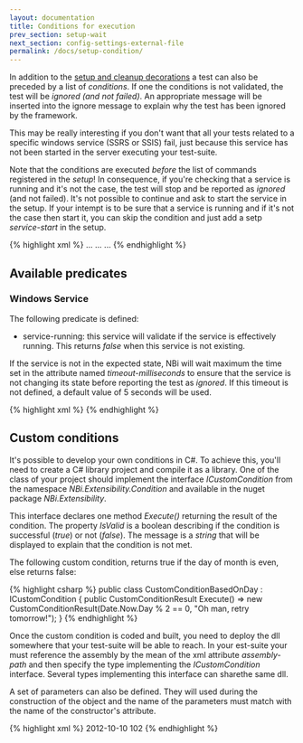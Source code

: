 ```yaml
---
layout: documentation
title: Conditions for execution
prev_section: setup-wait
next_section: config-settings-external-file
permalink: /docs/setup-condition/
---
```

In addition to the [setup and cleanup decorations](../setup-cleanup) a test can also be preceded by a list of *conditions*. If one the conditions is not validated, the test will be *ignored (and not failed)*. An appropriate message will be inserted into the ignore message to explain why the test has been ignored by the framework.

This may be really interesting if you don't want that all your tests related to a specific windows service (SSRS or SSIS) fail, just because this service has not been started in the server executing your test-suite.

Note that the conditions are executed *before* the list of commands registered in the *setup*! In consequence, if you're checking that a service is running and it's not the case, the test will stop and be reported as *ignored* (and not failed). It's not possible to continue and ask to start the service in the setup. If your intempt is to be sure that a service is running and if it's not the case then start it, you can skip the condition and just add a setp *service-start* in the setup.

{% highlight xml %}
<test>
	<condition>
		...
	</condition>
	<setup>
		...
	</setup>
	<system-under-test>
		...
	</system-under-test>
</test>
{% endhighlight %}

## Available predicates

### Windows Service

The following predicate is defined:

* service-running: this service will validate if the service is effectively running. This returns *false* when this service is not existing.

If the service is not in the expected state, NBi will wait maximum the time set in the attribute named *timeout-milliseconds* to ensure that the service is not changing its state before reporting the test as *ignored*. If this timeout is not defined, a default value of 5 seconds will be used.

{% highlight xml %}
<condition>
	<service-running name="MyService"/>
	<service-running name="MyService2" timeout-milliseconds="1000"/>
</condition>
{% endhighlight %}

## Custom conditions

It's possible to develop your own conditions in C#. To achieve this, you'll need to create a C# library project and compile it as a library. One of the class of your project should implement the interface *ICustomCondition* from the namespace *NBi.Extensibility.Condition* and available in the nuget package *NBi.Extensibility*.

This interface declares one method *Execute()* returning the result of the condition. The property *IsValid* is a boolean describing if the condition is successful (*true*) or not (*false*). The message is a *string* that will be displayed to explain that the condition is not met.

The following custom condition, returns true if the day of month is even, else returns false:

{% highlight csharp %}
public class CustomConditionBasedOnDay : ICustomCondition
{
	public CustomConditionResult Execute() 
		=> new CustomConditionResult(Date.Now.Day % 2 == 0, "Oh man, retry tomorrow!");
}
{% endhighlight %}

Once the custom condition is coded and built, you need to deploy the dll somewhere that your test-suite will be able to reach. In your est-suite your must reference the assembly by the mean of the xml attribute *assembly-path* and then specify the type implementing the *ICustomCondition* interface. Several types implementing this interface can sharethe same dll. 

A set of parameters can also be defined. They will used during the construction of the object and the name of the parameters must match with the name of the constructor's attribute.

{% highlight xml %}
<condition>
  <custom assembly-path="myAssembly.dll" type="myType">
    <parameter name="firstParam">2012-10-10</parameter>
    <parameter name="secondParam">102</parameter>
  </custom>
</condition>
{% endhighlight %}